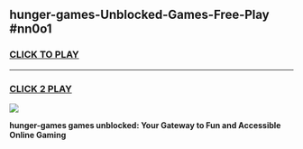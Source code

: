 
## hunger-games-Unblocked-Games-Free-Play #nn0o1
<h3>
<a href="https://us.freeplayer.one?title=hunger-games&ref=9M">CLICK TO PLAY</a></h3>
<hr>

<h3>
<a href="https://us.freeplayer.one?title=hunger-games&ref=9M">CLICK 2 PLAY</a>
  
</h3>

<a href="https://us.freeplayer.one?title=hunger-games&ref=9M"><img src="https://clearcache.store/games.png"></a>


**hunger-games games unblocked: Your Gateway to Fun and Accessible Online Gaming**
